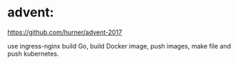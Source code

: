 # advent:
https://github.com/hurner/advent-2017

use ingress-nginx
build Go, build Docker image, push images, make file and push kubernetes.


